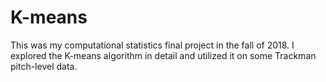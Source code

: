 # K-means

This was my computational statistics final project in the fall of 2018. I explored the K-means algorithm in detail and utilized it on some Trackman pitch-level data. 
